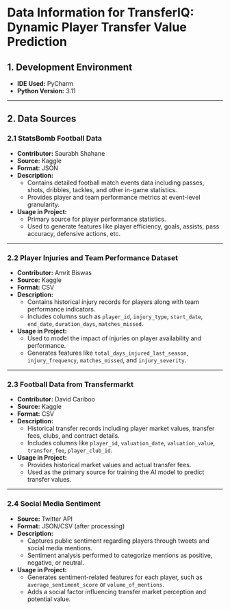 # Data Information for TransferIQ: Dynamic Player Transfer Value Prediction

## 1. Development Environment
- **IDE Used:** PyCharm
- **Python Version:** 3.11

---

## 2. Data Sources

### 2.1 StatsBomb Football Data
- **Contributor:** Saurabh Shahane
- **Source:** Kaggle
- **Format:** JSON
- **Description:**  
  - Contains detailed football match events data including passes, shots, dribbles, tackles, and other in-game statistics.  
  - Provides player and team performance metrics at event-level granularity.  
- **Usage in Project:**  
  - Primary source for player performance statistics.  
  - Used to generate features like player efficiency, goals, assists, pass accuracy, defensive actions, etc.

---

### 2.2 Player Injuries and Team Performance Dataset
- **Contributor:** Amrit Biswas
- **Source:** Kaggle
- **Format:** CSV
- **Description:**  
  - Contains historical injury records for players along with team performance indicators.  
  - Includes columns such as `player_id`, `injury_type`, `start_date`, `end_date`, `duration_days`, `matches_missed`.  
- **Usage in Project:**  
  - Used to model the impact of injuries on player availability and performance.  
  - Generates features like `total_days_injured_last_season`, `injury_frequency`, `matches_missed`, and `injury_severity`.

---

### 2.3 Football Data from Transfermarkt
- **Contributor:** David Cariboo
- **Source:** Kaggle
- **Format:** CSV
- **Description:**  
  - Historical transfer records including player market values, transfer fees, clubs, and contract details.  
  - Includes columns like `player_id`, `valuation_date`, `valuation_value`, `transfer_fee`, `player_club_id`.  
- **Usage in Project:**  
  - Provides historical market values and actual transfer fees.  
  - Used as the primary source for training the AI model to predict transfer values.  

---

### 2.4 Social Media Sentiment
- **Source:** Twitter API
- **Format:** JSON/CSV (after processing)
- **Description:**  
  - Captures public sentiment regarding players through tweets and social media mentions.  
  - Sentiment analysis performed to categorize mentions as positive, negative, or neutral.  
- **Usage in Project:**  
  - Generates sentiment-related features for each player, such as `average_sentiment_score` or `volume_of_mentions`.  
  - Adds a social factor influencing transfer market perception and potential value.
